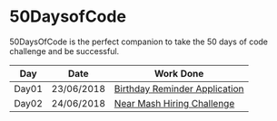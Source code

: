 # 50DaysofCode
50DaysOfCode is the perfect companion to take the 50 days of code challenge and be successful.

|          Day                             |                       Date          |                                     Work Done                                                                                              |
|----------------------|------------------------------|------------------------------------------------------------------------------------------------------------------------------------------------------------|
| Day01 | 23/06/2018  | [Birthday Reminder Application](https://github.com/vishuvish/50DaysofCode/tree/ea86d6771401638d6e2c875c5a6fd382de5584ce)|
| Day02 | 24/06/2018  | [Near Mash Hiring Challenge](https://github.com/vishuvish/50DaysofCode/tree/25c987c81b40f54fdceed040dfcffcd138daed43)|
